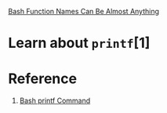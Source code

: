 [Bash Function Names Can Be Almost Anything](https://blog.dnmfarrell.com/post/bash-function-names-can-be-almost-anything/)

# Learn about `printf`[1]


# Reference

1. [Bash printf Command](https://linuxize.com/post/bash-printf-command/)

